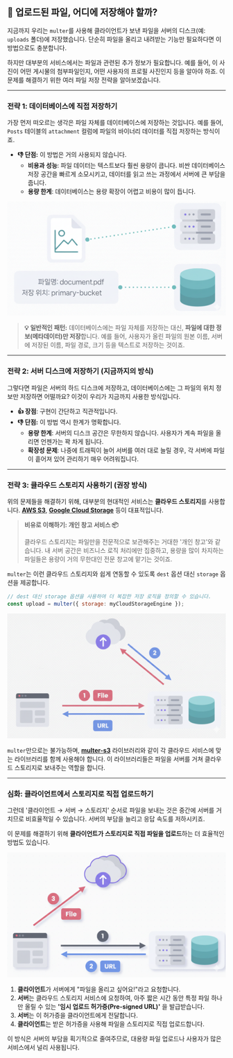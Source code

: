 ## 🤔 업로드된 파일, 어디에 저장해야 할까?

지금까지 우리는 `multer`를 사용해 클라이언트가 보낸 파일을 서버의 디스크(예: `uploads` 폴더)에 저장했습니다. 단순히 파일을 올리고 내려받는 기능만 필요하다면 이 방법으로도 충분합니다.

하지만 대부분의 서비스에서는 파일과 관련된 추가 정보가 필요합니다. 예를 들어, 이 사진이 어떤 게시물의 첨부파일인지, 어떤 사용자의 프로필 사진인지 등을 알아야 하죠. 이 문제를 해결하기 위한 여러 파일 저장 전략을 알아보겠습니다.

---

### 전략 1: 데이터베이스에 직접 저장하기

가장 먼저 떠오르는 생각은 파일 자체를 데이터베이스에 저장하는 것입니다. 예를 들어, `Posts` 테이블의 `attachment` 컬럼에 파일의 바이너리 데이터를 직접 저장하는 방식이죠.

- **👎 단점:** 이 방법은 거의 사용되지 않습니다.
  - **비용과 성능**: 파일 데이터는 텍스트보다 훨씬 용량이 큽니다. 비싼 데이터베이스 저장 공간을 빠르게 소모시키고, 데이터를 읽고 쓰는 과정에서 서버에 큰 부담을 줍니다.
  - **용량 한계**: 데이터베이스는 용량 확장이 어렵고 비용이 많이 듭니다.

![server-file-db](../image/server-file-db.png)

> **💡 일반적인 패턴:**
> 데이터베이스에는 파일 자체를 저장하는 대신, **파일에 대한 정보(메타데이터)만 저장**합니다. 예를 들어, 사용자가 올린 파일의 원본 이름, 서버에 저장된 이름, 파일 경로, 크기 등을 텍스트로 저장하는 것이죠.

---

### 전략 2: 서버 디스크에 저장하기 (지금까지의 방식)

그렇다면 파일은 서버의 하드 디스크에 저장하고, 데이터베이스에는 그 파일의 위치 정보만 저장하면 어떨까요? 이것이 우리가 지금까지 사용한 방식입니다.

- **👍 장점**: 구현이 간단하고 직관적입니다.
- **👎 단점:** 이 방법 역시 한계가 명확합니다.
  - **용량 한계**: 서버의 디스크 공간은 무한하지 않습니다. 사용자가 계속 파일을 올리면 언젠가는 꽉 차게 됩니다.
  - **확장성 문제**: 나중에 트래픽이 늘어 서버를 여러 대로 늘릴 경우, 각 서버에 파일이 흩어져 있어 관리하기 매우 어려워집니다.

---

### 전략 3: 클라우드 스토리지 사용하기 (권장 방식)

위의 문제들을 해결하기 위해, 대부분의 현대적인 서비스는 **클라우드 스토리지**를 사용합니다. **[AWS S3](https://aws.amazon.com/ko/s3/)**, **[Google Cloud Storage](https://cloud.google.com/storage?hl=ko)** 등이 대표적입니다.

> **비유로 이해하기: 개인 창고 서비스 📦**
>
> 클라우드 스토리지는 파일만을 전문적으로 보관해주는 거대한 '개인 창고'와 같습니다. 내 서버 공간은 비즈니스 로직 처리에만 집중하고, 용량을 많이 차지하는 파일들은 용량이 거의 무한대인 전문 창고에 맡기는 것이죠.

`multer`는 이런 클라우드 스토리지와 쉽게 연동할 수 있도록 `dest` 옵션 대신 `storage` 옵션을 제공합니다.

```javascript
// dest 대신 storage 옵션을 사용하여 더 복잡한 저장 로직을 정의할 수 있습니다.
const upload = multer({ storage: myCloudStorageEngine });
```

![file-cloud](../image/file-cloud.png)

`multer`만으로는 불가능하며, **[multer-s3](https://github.com/anacronw/multer-s3)** 라이브러리와 같이 각 클라우드 서비스에 맞는 라이브러리를 함께 사용해야 합니다. 이 라이브러리들은 파일을 서버를 거쳐 클라우드 스토리지로 보내주는 역할을 합니다.

---

### 심화: 클라이언트에서 스토리지로 직접 업로드하기

그런데 '클라이언트 → 서버 → 스토리지' 순서로 파일을 보내는 것은 중간에 서버를 거치므로 비효율적일 수 있습니다. 서버의 부담을 늘리고 응답 속도를 저하시키죠.

이 문제를 해결하기 위해 **클라이언트가 스토리지로 직접 파일을 업로드**하는 더 효율적인 방법도 있습니다.

![client-cloud](../image/client-cloud.png)

1.  **클라이언트**가 서버에게 "파일을 올리고 싶어요\!"라고 요청합니다.
2.  **서버**는 클라우드 스토리지 서비스에 요청하여, 아주 짧은 시간 동안 특정 파일 하나만 올릴 수 있는 **'임시 업로드 허가증(Pre-signed URL)'** 을 발급받습니다.
3.  **서버**는 이 허가증을 클라이언트에게 전달합니다.
4.  **클라이언트**는 받은 허가증을 사용해 파일을 스토리지로 직접 업로드합니다.

이 방식은 서버의 부담을 획기적으로 줄여주므로, 대용량 파일 업로드나 사용자가 많은 서비스에서 널리 사용됩니다.
